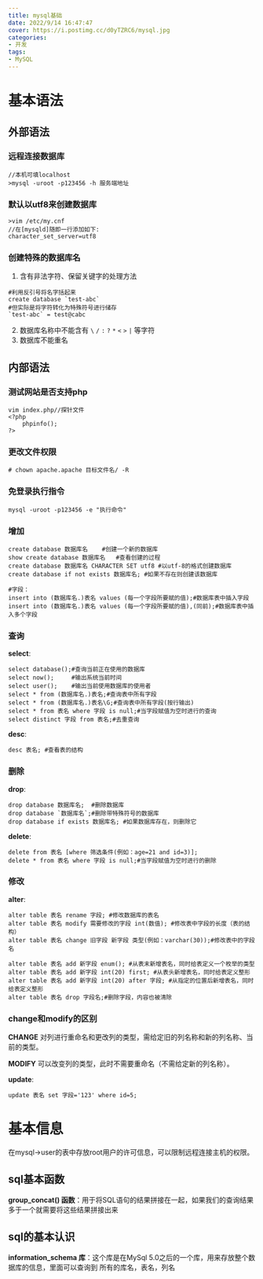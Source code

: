 ```yaml
---
title: mysql基础
date: 2022/9/14 16:47:47
cover: https://i.postimg.cc/d0yTZRC6/mysql.jpg
categories:
- 开发
tags:
- MySQL
---
```


# 基本语法

## 外部语法

### 远程连接数据库

```mysql
//本机可填localhost
>mysql -uroot -p123456 -h 服务端地址
```

### 默认以utf8来创建数据库

```linux
>vim /etc/my.cnf
//在[mysqld]随即一行添加如下:
character_set_server=utf8
```

### 创建特殊的数据库名

1. 含有非法字符、保留关键字的处理方法

```mysql
#利用反引号将名字括起来
create database `test-abc`
#但实际是将字符转化为特殊符号进行储存
`test-abc` = test@cabc
```

2. 数据库名称中不能含有 `\` `/` `:` `?` `*` `<` `>` `|` 等字符
3. 数据库不能重名

## 内部语法

### 测试网站是否支持php

```
vim index.php//探针文件
<?php
	phpinfo();
?>
```

### 更改文件权限

```linux
# chown apache.apache 目标文件名/ -R
```

### 免登录执行指令

```mysql
mysql -uroot -p123456 -e "执行命令"
```

### 增加

```mysql
create database 数据库名	#创建一个新的数据库
show create database 数据库名	#查看创建的过程
create database 数据库名 CHARACTER SET utf8	#以utf-8的格式创建数据库
create database if not exists 数据库名; #如果不存在则创建该数据库

#字段：
insert into (数据库名.)表名 values (每一个字段所要赋的值);#数据库表中插入字段
insert into (数据库名.)表名 values (每一个字段所要赋的值),(同前);#数据库表中插入多个字段
```

### 查询

**select**:

```mysql
select database();#查询当前正在使用的数据库
select now();	  #输出系统当前时间
select user();	  #输出当前使用数据库的使用者
select * from (数据库名.)表名;#查询表中所有字段
select * from (数据库名.)表名\G;#查询表中所有字段(按行输出)
select * from 表名 where 字段 is null;#当字段赋值为空时进行的查询
select distinct 字段 from 表名;#去重查询
```

**desc**:

```mariadb
desc 表名; #查看表的结构
```

### 删除

**drop**:

```mysql
drop database 数据库名;  #删除数据库
drop database `数据库名`;#删除带特殊符号的数据库
drop database if exists 数据库名; #如果数据库存在，则删除它
```

**delete**:

```mariadb
delete from 表名 [where 筛选条件(例如：age=21 and id=3)];
delete * from 表名 where 字段 is null;#当字段赋值为空时进行的删除
```

### 修改

**alter**:

```mysql
alter table 表名 rename 字段; #修改数据库的表名
alter table 表名 modify 需要修改的字段 int(数值); #修改表中字段的长度（表的结构）
alter table 表名 change 旧字段 新字段 类型(例如：varchar(30));#修改表中的字段名

alter table 表名 add 新字段 enum(); #从表末新增表名，同时给表定义一个枚举的类型
alter table 表名 add 新字段 int(20) first; #从表头新增表名，同时给表定义整形
alter table 表名 add 新字段 int(20) after 字段; #从指定的位置后新增表名，同时给表定义整形
alter table 表名 drop 字段名;#删除字段，内容也被清除
```

### change和modify的区别

**CHANGE** 对列进行重命名和更改列的类型，需给定旧的列名称和新的列名称、当前的类型。

**MODIFY** 可以改变列的类型，此时不需要重命名（不需给定新的列名称）。

**update**:

```mariadb
update 表名 set 字段='123' where id=5;
```



# 基本信息

在mysql->user的表中存放root用户的许可信息，可以限制远程连接主机的权限。

## sql基本函数

**group_concat() 函数**：用于将SQL语句的结果拼接在一起，如果我们的查询结果多于一个就需要将这些结果拼接出来

## sql的基本认识

**information_schema 库**：这个库是在MySql 5.0之后的一个库，用来存放整个数据库的信息，里面可以查询到 所有的库名，表名，列名
